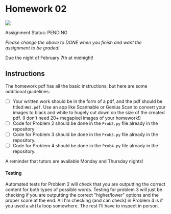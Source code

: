 # Homework 02
![](https://github.com/<user_info>/workflows/Autotesting/badge.svg)

Assignment Status: PENDING

_Please change the above to DONE when you finish and want the assignment to be graded!_

Due the night of February 7th at midnight!

## Instructions
The homework pdf has all the basic instructions, but here are some additional guidelines:
 - [ ] Your written work should be in the form of a pdf, and the pdf should be titled `HW2.pdf`. Use an app like Scannable or Genius Scan to convert your images to black and white to hugely cut down on the size of the created pdf. (I don't need 20+ megapixel images of your homework!)
 - [ ] Code for Problem 2 should be done in the `Prob2.py` file already in the repository
 - [ ] Code for Problem 3 should be done in the `Prob3.py` file already in the repository. 
 - [ ] Code for Problem 4 should be done in the `Prob4.py` file already in the repository. 

A reminder that tutors are available Monday and Thursday nights!

#### Testing
Automated tests for Problem 2 will check that you are outputting the correct content for both types of possible words. Testing for problem 3 will just be checking if you are outputting the correct "higher/lower" options and the proper score at the end. All I'm checking (and can check) in Problem 4 is if you used a `while` loop somewhere. The rest I'll have to inspect in person.
